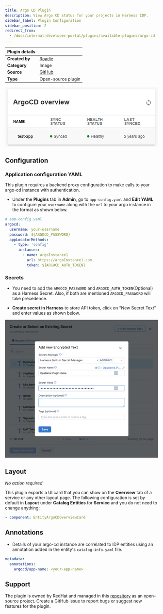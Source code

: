 ```yaml
---
title: Argo CD Plugin
description: View Argo CD status for your projects in Harness IDP.
sidebar_label: Plugin Configuration
sidebar_position: 2
redirect_from:
  - /docs/internal-developer-portal/plugins/available-plugins/argo-cd
---
```


| Plugin details |                                                                                              |
| -------------- | -------------------------------------------------------------------------------------------- |
| **Created by** | [Roadie](https://roadie.io/)                                                                |
| **Category**   | Image                                                                                        |
| **Source**     | [GitHub](https://github.com/RoadieHQ/roadie-backstage-plugins/tree/main/plugins/frontend/backstage-plugin-argo-cd#argo-cd-plugin-for-backstage) |
| **Type**       | Open-source plugin                                                                           |

![](./static/argo-cd-plugin-overview-card.png)

## Configuration

### Application configuration YAML

This plugin requires a backend proxy configuration to make calls to your argo-cd instance with authentication.

- Under the **Plugins** tab in **Admin**, go to `app-config.yaml` and **Edit YAML** to configure your `username` along with the `url` to your argo instance in the format as shown below.

```YAML
# app-config.yaml
argocd:
  username: your-username
  password: ${ARGOCD_PASSWORD}
  appLocatorMethods:
    - type: 'config'
      instances:
        - name: argoInstance1
          url: https://argoInstance1.com
          token: ${ARGOCD_AUTH_TOKEN}
```

### Secrets

- You need to add the `ARGOCD_PASSWORD` and `ARGOCD_AUTH_TOKEN`(Optional) as a Harness Secret. Also, if both are mentioned `ARGOCD_PASSWORD` will take precedence. 

- **Create secret in Harness** to store API token, click on “New Secret Text” and enter values as shown below.

![](./static/hs-og.png)

## Layout

_No action required_

This plugin exports a UI card that you can show on the **Overview** tab of a service or any other layout page. The following configuration is set by default in **Layout** under **Catalog Entities** for **Service** and you do not need to change anything:

```yaml
- component: EntityArgoCDOverviewCard
```

## Annotations

- Details of your argo-cd instance are correlated to IDP entities using an annotation added in the entity's `catalog-info.yaml` file.

```YAML
metadata:
  annotations:
    argocd/app-name: <your-app-name>
```

## Support

The plugin is owned by RedHat and managed in this [repository](https://github.com/RoadieHQ/roadie-backstage-plugins/tree/main/plugins/frontend/backstage-plugin-argo-cd#argo-cd-plugin-for-backstage) as an open-source project. Create a GitHub issue to report bugs or suggest new features for the plugin.
